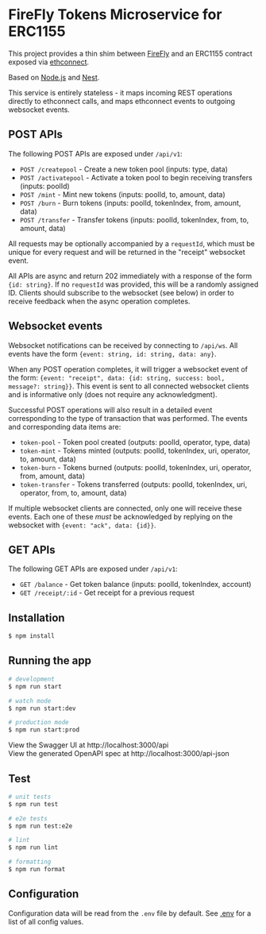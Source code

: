 # FireFly Tokens Microservice for ERC1155

This project provides a thin shim between [FireFly](https://github.com/hyperledger/firefly)
and an ERC1155 contract exposed via [ethconnect](https://github.com/hyperledger/firefly-ethconnect).

Based on [Node.js](http://nodejs.org) and [Nest](http://nestjs.com).

This service is entirely stateless - it maps incoming REST operations directly to ethconnect
calls, and maps ethconnect events to outgoing websocket events.

## POST APIs

The following POST APIs are exposed under `/api/v1`:

* `POST /createpool` - Create a new token pool (inputs: type, data)
* `POST /activatepool` - Activate a token pool to begin receiving transfers (inputs: poolId)
* `POST /mint` - Mint new tokens (inputs: poolId, to, amount, data)
* `POST /burn` - Burn tokens (inputs: poolId, tokenIndex, from, amount, data)
* `POST /transfer` - Transfer tokens (inputs: poolId, tokenIndex, from, to, amount, data)

All requests may be optionally accompanied by a `requestId`, which must be unique for every
request and will be returned in the "receipt" websocket event.

All APIs are async and return 202 immediately with a response of the form `{id: string}`.
If no `requestId` was provided, this will be a randomly assigned ID. Clients should
subscribe to the websocket (see below) in order to receive feedback when the async
operation completes.

## Websocket events

Websocket notifications can be received by connecting to `/api/ws`.
All events have the form `{event: string, id: string, data: any}`.

When any POST operation completes, it will trigger a websocket event of the form:
`{event: "receipt", data: {id: string, success: bool, message?: string}}`.
This event is sent to all connected websocket clients and is informative only (does
not require any acknowledgment).

Successful POST operations will also result in a detailed event corresponding to the type of
transaction that was performed. The events and corresponding data items are:

* `token-pool` - Token pool created (outputs: poolId, operator, type, data)
* `token-mint` - Tokens minted (outputs: poolId, tokenIndex, uri, operator, to, amount, data)
* `token-burn` - Tokens burned (outputs: poolId, tokenIndex, uri, operator, from, amount, data)
* `token-transfer` - Tokens transferred (outputs: poolId, tokenIndex, uri, operator, from, to, amount, data)

If multiple websocket clients are connected, only one will receive these events.
Each one of these _must_ be acknowledged by replying on the websocket with `{event: "ack", data: {id}}`.

## GET APIs

The following GET APIs are exposed under `/api/v1`:

* `GET /balance` - Get token balance (inputs: poolId, tokenIndex, account)
* `GET /receipt/:id` - Get receipt for a previous request

## Installation

```bash
$ npm install
```

## Running the app

```bash
# development
$ npm run start

# watch mode
$ npm run start:dev

# production mode
$ npm run start:prod
```

View the Swagger UI at http://localhost:3000/api<br />
View the generated OpenAPI spec at http://localhost:3000/api-json

## Test

```bash
# unit tests
$ npm run test

# e2e tests
$ npm run test:e2e

# lint
$ npm run lint

# formatting
$ npm run format
```

## Configuration

Configuration data will be read from the `.env` file by default.
See [.env](.env) for a list of all config values.
